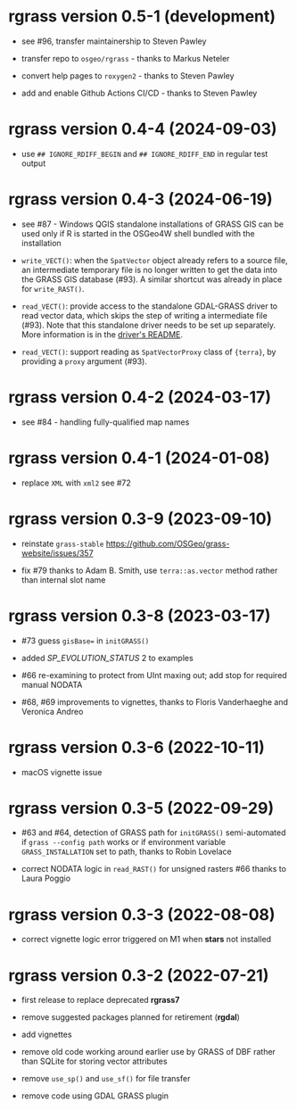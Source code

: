 # **rgrass** version 0.5-1 (development)

- see #96, transfer maintainership to Steven Pawley

- transfer repo to `osgeo/rgrass` - thanks to Markus Neteler

- convert help pages to `roxygen2` - thanks to Steven Pawley

- add and enable Github Actions CI/CD - thanks to Steven Pawley

# **rgrass** version 0.4-4 (2024-09-03)

- use `## IGNORE_RDIFF_BEGIN` and `## IGNORE_RDIFF_END` in regular test output

# **rgrass** version 0.4-3 (2024-06-19)

- see #87 - Windows QGIS standalone installations of GRASS GIS can be used only if R is started in the OSGeo4W shell bundled with the installation

- `write_VECT()`: when the `SpatVector` object already refers to a source file, an intermediate temporary file is no longer written to get the data into the GRASS GIS database (#93).
A similar shortcut was already in place for `write_RAST()`.

- `read_VECT()`: provide access to the standalone GDAL-GRASS driver to read vector data, which skips the step of writing a intermediate file (#93).
Note that this standalone driver needs to be set up separately.
More information is in the [driver's README](https://github.com/OSGeo/gdal-grass/blob/main/README.md).

- `read_VECT()`: support reading as `SpatVectorProxy` class of `{terra}`, by providing a `proxy` argument (#93).

# **rgrass** version 0.4-2 (2024-03-17)

- see #84 - handling fully-qualified map names

# **rgrass** version 0.4-1 (2024-01-08)

- replace `XML` with `xml2` see #72

# **rgrass** version 0.3-9 (2023-09-10)

- reinstate `grass-stable` https://github.com/OSGeo/grass-website/issues/357

- fix #79 thanks to Adam B. Smith, use `terra::as.vector` method rather than internal slot name

# **rgrass** version 0.3-8 (2023-03-17)

- #73 guess `gisBase=` in `initGRASS()`

- added _SP_EVOLUTION_STATUS_ 2 to examples

- #66 re-examining to protect from UInt maxing out; add stop for required manual NODATA

- #68, #69 improvements to vignettes, thanks to Floris Vanderhaeghe and Veronica Andreo

# **rgrass** version 0.3-6 (2022-10-11)

- macOS vignette issue

# **rgrass** version 0.3-5 (2022-09-29)

- #63 and #64, detection of GRASS path for `initGRASS()` semi-automated if `grass --config path` works or if environment variable `GRASS_INSTALLATION` set to path, thanks to Robin Lovelace

- correct NODATA logic in `read_RAST()` for unsigned rasters #66 thanks to Laura Poggio

# **rgrass** version 0.3-3 (2022-08-08)

- correct vignette logic error triggered on M1 when **stars** not installed

# **rgrass** version 0.3-2 (2022-07-21)

- first release to replace deprecated **rgrass7**

- remove suggested packages planned for retirement (**rgdal**)

- add vignettes

- remove old code working around earlier use by GRASS of DBF rather than SQLite for storing vector attributes

- remove `use_sp()` and `use_sf()` for file transfer

- remove code using GDAL GRASS plugin
